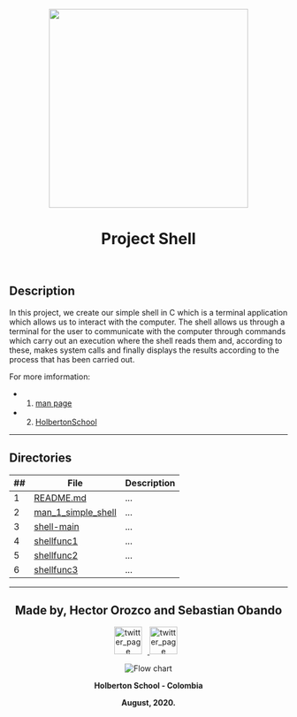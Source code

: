 <p align="center">
  <img src="https://www.holbertonschool.com/holberton-logo.png" width="360"/>
 <h1 align="center">Project Shell</h1>
 <br>

## Description
In this project, we create our simple shell in C which is a terminal application which allows us to interact with the computer. The shell allows us through a terminal for the user to communicate with the computer through commands which carry out an execution where the shell reads them and, according to these, makes system calls and finally displays the results according to the process that has been carried out.

For more imformation:

- 1. [man page](./man_1_simple_shell)
- 2. [HolbertonSchool](http://www.holbertonschool.com)

---
## Directories

##|File|Description
---|---|---
1|[README.md](./README.md)|...
2|[man_1_simple_shell](./man_1_simple_shell)|...
3|[shell-main](./shell-main.c)|...
4|[shellfunc1](./shellfunc1.c)|...
5|[shellfunc2](./shellfunc2.c)|...
6|[shellfunc3](./shellfunc3.c)|...
---
<p align="center">
    <h2 align="center">Made by, Hector Orozco and Sebastian Obando</h2>
      <p align="center">
        <a href="https://twitter.com/hector_orozco7" target="_blank">
            <img alt="twitter_page" src="https://github.com/gedafu/readme-template/blob/master/images/twitter.png" style="float: center; margin-right: 10px" height="50" width="50">
        </a>
        <a href="https://twitter.com/sebas199141" target="_blank">
            <img alt="twitter_page" src="https://github.com/gedafu/readme-template/blob/master/images/twitter.png" style="float: center; margin-right: 10px" height="50" width="50">
        </a>
      </p>
</p>

<p align="center">
   <img src="https://www.holbertonschool.com/holberton-logo.png"
     alt="Flow chart"
     style="float: flex; margin-right: auto;">
</p>
<p align="center">
	<b>Holberton School - Colombia<b><br>
</p>
<p align="center">
	<b>August, 2020.<b>
</p>
